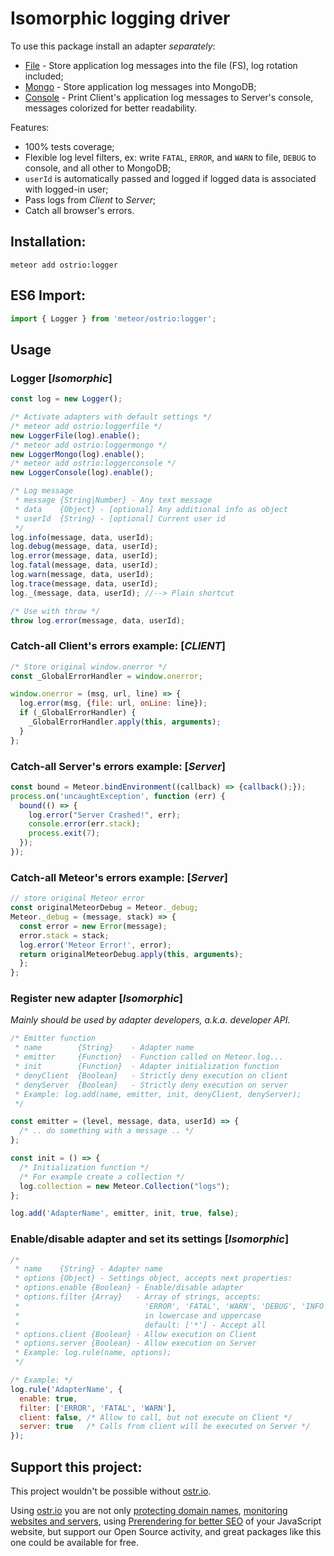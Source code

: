 Isomorphic logging driver
========
To use this package install an adapter *separately*:
 - [File](https://atmospherejs.com/ostrio/loggerfile) - Store application log messages into the file (FS), log rotation included;
 - [Mongo](https://atmospherejs.com/ostrio/loggermongo) - Store application log messages into MongoDB;
 - [Console](https://atmospherejs.com/ostrio/loggerconsole) - Print Client's application log messages to Server's console, messages colorized for better readability.

Features:
 - 100% tests coverage;
 - Flexible log level filters, ex: write `FATAL`, `ERROR`, and `WARN` to file, `DEBUG` to console, and all other to MongoDB;
 - `userId` is automatically passed and logged if logged data is associated with logged-in user;
 - Pass logs from *Client* to *Server*;
 - Catch all browser's errors.

## Installation:
```shell
meteor add ostrio:logger
```

## ES6 Import:
```jsx
import { Logger } from 'meteor/ostrio:logger';
```

## Usage
### Logger [*Isomorphic*]
```jsx
const log = new Logger();

/* Activate adapters with default settings */
/* meteor add ostrio:loggerfile */
new LoggerFile(log).enable();
/* meteor add ostrio:loggermongo */
new LoggerMongo(log).enable();
/* meteor add ostrio:loggerconsole */
new LoggerConsole(log).enable();

/* Log message
 * message {String|Number} - Any text message
 * data    {Object} - [optional] Any additional info as object
 * userId  {String} - [optional] Current user id
 */
log.info(message, data, userId);
log.debug(message, data, userId);
log.error(message, data, userId);
log.fatal(message, data, userId);
log.warn(message, data, userId);
log.trace(message, data, userId);
log._(message, data, userId); //--> Plain shortcut

/* Use with throw */
throw log.error(message, data, userId);
```

### Catch-all Client's errors example: [*CLIENT*]
```jsx
/* Store original window.onerror */
const _GlobalErrorHandler = window.onerror;

window.onerror = (msg, url, line) => {
  log.error(msg, {file: url, onLine: line});
  if (_GlobalErrorHandler) {
    _GlobalErrorHandler.apply(this, arguments);
  }
};
```

### Catch-all Server's errors example: [*Server*]
```jsx
const bound = Meteor.bindEnvironment((callback) => {callback();});
process.on('uncaughtException', function (err) {
  bound(() => {
    log.error("Server Crashed!", err);
    console.error(err.stack);
    process.exit(7);
  });
});
```

### Catch-all Meteor's errors example: [*Server*]
```jsx
// store original Meteor error
const originalMeteorDebug = Meteor._debug;
Meteor._debug = (message, stack) => {
  const error = new Error(message);
  error.stack = stack;
  log.error('Meteor Error!', error);
  return originalMeteorDebug.apply(this, arguments);
  };
};
```

### Register new adapter [*Isomorphic*]
*Mainly should be used by adapter developers, a.k.a. developer API.*
```jsx
/* Emitter function
 * name        {String}    - Adapter name
 * emitter     {Function}  - Function called on Meteor.log...
 * init        {Function}  - Adapter initialization function
 * denyClient  {Boolean}   - Strictly deny execution on client
 * denyServer  {Boolean}   - Strictly deny execution on server
 * Example: log.add(name, emitter, init, denyClient, denyServer);
 */

const emitter = (level, message, data, userId) => {
  /* .. do something with a message .. */
};

const init = () => {
  /* Initialization function */
  /* For example create a collection */
  log.collection = new Meteor.Collection("logs");
};

log.add('AdapterName', emitter, init, true, false);
```

### Enable/disable adapter and set its settings [*Isomorphic*]
```jsx
/*
 * name    {String} - Adapter name
 * options {Object} - Settings object, accepts next properties:
 * options.enable {Boolean} - Enable/disable adapter
 * options.filter {Array}   - Array of strings, accepts: 
 *                            'ERROR', 'FATAL', 'WARN', 'DEBUG', 'INFO', '*'
 *                            in lowercase and uppercase
 *                            default: ['*'] - Accept all
 * options.client {Boolean} - Allow execution on Client
 * options.server {Boolean} - Allow execution on Server
 * Example: log.rule(name, options);
 */

/* Example: */
log.rule('AdapterName', {
  enable: true,
  filter: ['ERROR', 'FATAL', 'WARN'],
  client: false, /* Allow to call, but not execute on Client */
  server: true   /* Calls from client will be executed on Server */
});
```

## Support this project:
This project wouldn't be possible without [ostr.io](https://ostr.io).

Using [ostr.io](https://ostr.io) you are not only [protecting domain names](https://ostr.io/info/domain-names-protection), [monitoring websites and servers](https://ostr.io/info/monitoring), using [Prerendering for better SEO](https://ostr.io/info/prerendering) of your JavaScript website, but support our Open Source activity, and great packages like this one could be available for free.
